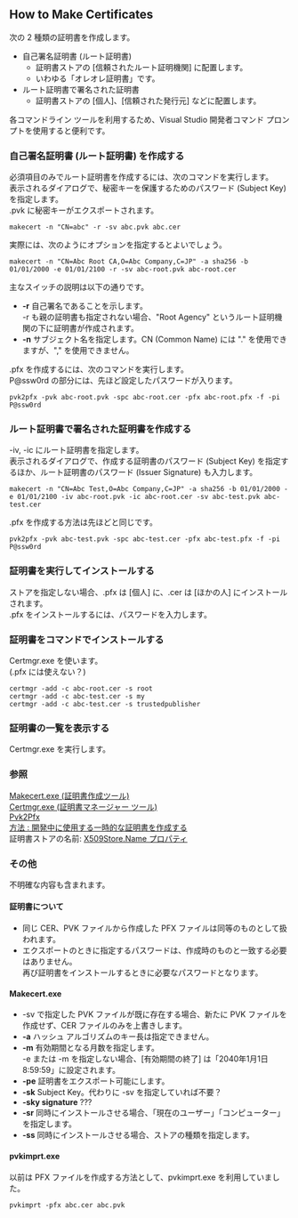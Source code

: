 ## How to Make Certificates

次の 2 種類の証明書を作成します。

* 自己署名証明書 (ルート証明書)
  * 証明書ストアの [信頼されたルート証明機関] に配置します。
  * いわゆる「オレオレ証明書」です。
* ルート証明書で署名された証明書
  * 証明書ストアの [個人]、[信頼された発行元] などに配置します。

各コマンドライン ツールを利用するため、Visual Studio 開発者コマンド プロンプトを使用すると便利です。

### 自己署名証明書 (ルート証明書) を作成する

必須項目のみでルート証明書を作成するには、次のコマンドを実行します。  
表示されるダイアログで、秘密キーを保護するためのパスワード (Subject Key) を指定します。  
.pvk に秘密キーがエクスポートされます。

```
makecert -n "CN=abc" -r -sv abc.pvk abc.cer
```

実際には、次のようにオプションを指定するとよいでしょう。

```
makecert -n "CN=Abc Root CA,O=Abc Company,C=JP" -a sha256 -b 01/01/2000 -e 01/01/2100 -r -sv abc-root.pvk abc-root.cer
```

主なスイッチの説明は以下の通りです。

* **-r** 自己署名であることを示します。  
  -r も親の証明書も指定されない場合、"Root Agency" というルート証明機関の下に証明書が作成されます。
* **-n** サブジェクト名を指定します。CN (Common Name) には "." を使用できますが、"," を使用できません。

.pfx を作成するには、次のコマンドを実行します。  
P@ssw0rd の部分には、先ほど設定したパスワードが入ります。

```
pvk2pfx -pvk abc-root.pvk -spc abc-root.cer -pfx abc-root.pfx -f -pi P@ssw0rd
```

### ルート証明書で署名された証明書を作成する

-iv, -ic にルート証明書を指定します。  
表示されるダイアログで、作成する証明書のパスワード (Subject Key) を指定するほか、ルート証明書のパスワード (Issuer Signature) も入力します。

```
makecert -n "CN=Abc Test,O=Abc Company,C=JP" -a sha256 -b 01/01/2000 -e 01/01/2100 -iv abc-root.pvk -ic abc-root.cer -sv abc-test.pvk abc-test.cer
```

.pfx を作成する方法は先ほどと同じです。

```
pvk2pfx -pvk abc-test.pvk -spc abc-test.cer -pfx abc-test.pfx -f -pi P@ssw0rd
```

### 証明書を実行してインストールする
ストアを指定しない場合、.pfx は [個人] に、.cer は [ほかの人] にインストールされます。  
.pfx をインストールするには、パスワードを入力します。

### 証明書をコマンドでインストールする
Certmgr.exe を使います。  
(.pfx には使えない？)

```
certmgr -add -c abc-root.cer -s root  
certmgr -add -c abc-test.cer -s my  
certmgr -add -c abc-test.cer -s trustedpublisher
```

### 証明書の一覧を表示する
Certmgr.exe を実行します。  

### 参照
[Makecert.exe (証明書作成ツール)](https://msdn.microsoft.com/library/bfsktky3.aspx)  
[Certmgr.exe (証明書マネージャー ツール)](https://msdn.microsoft.com/library/e78byta0.aspx)  
[Pvk2Pfx](https://msdn.microsoft.com/library/windows/hardware/ff550672.aspx)  
[方法 : 開発中に使用する一時的な証明書を作成する](https://msdn.microsoft.com/library/ms733813.aspx)  
証明書ストアの名前: [X509Store.Name プロパティ](https://msdn.microsoft.com/library/system.security.cryptography.x509certificates.x509store.name.aspx)

### その他
不明確な内容も含まれます。

#### 証明書について
* 同じ CER、PVK ファイルから作成した PFX ファイルは同等のものとして扱われます。
* エクスポートのときに指定するパスワードは、作成時のものと一致する必要はありません。  
  再び証明書をインストールするときに必要なパスワードとなります。

#### Makecert.exe

* -sv で指定した PVK ファイルが既に存在する場合、新たに PVK ファイルを作成せず、CER ファイルのみを上書きします。
* **-a** ハッシュ アルゴリズムのキー長は指定できません。
* **-m** 有効期間となる月数を指定します。  
  -e または -m を指定しない場合、[有効期間の終了] は「2040年1月1日 8:59:59」に設定されます。
* **-pe** 証明書をエクスポート可能にします。
* **-sk** Subject Key。代わりに -sv を指定していれば不要？
* **-sky signature** ???
* **-sr** 同時にインストールさせる場合、「現在のユーザー」「コンピューター」を指定します。
* **-ss** 同時にインストールさせる場合、ストアの種類を指定します。

#### pvkimprt.exe
以前は PFX ファイルを作成する方法として、pvkimprt.exe を利用していました。

```
pvkimprt -pfx abc.cer abc.pvk
```
